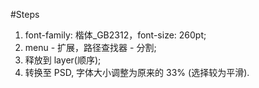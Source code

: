 #Steps
1. font-family: 楷体_GB2312，font-size: 260pt;
2. menu - 扩展，路径查找器 - 分割;
3. 释放到 layer(顺序);
4. 转换至 PSD, 字体大小调整为原来的 33% (选择较为平滑).
